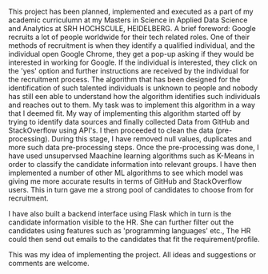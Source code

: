 This project has been planned, implemented and executed as a part of my academic curriculumn at my Masters in Science in Applied Data Science and Analytics at SRH HOCHSCULE, HEIDELBERG.
A brief foreword:
Google recruits a lot of people worldwide for their tech related roles. One of their methods of recruitment is when they identify a qualified individual, and the individual open Google Chrome, they get a pop-up asking if they would be interested in working for Google.
If the individual is interested, they click on the 'yes' option and further instructions are received by the individual for the recruitment process.
The algorithm that has been designed for the identification of such talented individuals is unknown to people and nobody has still een able to understand how the algorithm identifies such individuals and reaches out to them.
My task was to implement this algorithm in a way that I deemed fit.
My way of implementing this algorithm started off by trying to identify data sources and finally collected Data from GitHub and StackOverflow using API's.
I then proceeded to clean the data (pre-processing). During this stage, I have removed null values, duplicates and more such data pre-processing steps.
Once the pre-processing was done, I have used unsupervsed Maachine learning algorithms such as K-Means in order to classify the candidate information into relevant groups.
I have then implemented a number of other ML algorithms to see which model was giving me more accurate results in terms of GitHub and StackOverflow users.
This in turn gave me a strong pool of candidates to choose from for recruitment.

I have also built a backend interface using Flask which in turn is the candidate information visible to the HR. She can further filter out the candidates using features such as 'programming languages' etc., The HR could then send out emails to the candidates that fit the requirement/profile.

This was my idea of implementing the project.
All ideas and suggestions or comments are welcome.
